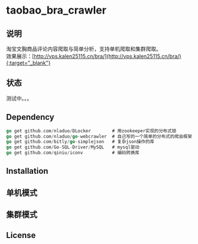 # taobao_bra_crawler

## 说明
淘宝文胸商品评论内容爬取与简单分析，支持单机爬取和集群爬取。<br>
效果展示：[http://vps.kalen25115.cn/bra/](http://vps.kalen25115.cn/bra/){:target="_blank"}

## 状态
测试中。。。

## Dependency
``` go
go get github.com/nladuo/DLocker        # 用zookeeper实现的分布式锁
go get github.com/nladuo/go-webcrawler  # 自己写的一个简单的分布式的爬虫框架，正在慢慢完善
go get github.com/bitly/go-simplejson   # 复杂json操作的库
go get github.com/Go-SQL-Driver/MySQL   # mysql驱动
go get github.com/qiniu/iconv           # 编码转换库
```
## Installation

## 单机模式


## 集群模式

## License
